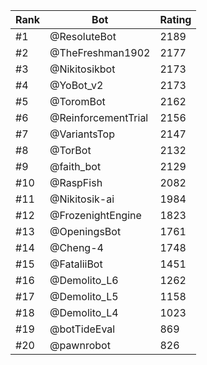 Rank|Bot|Rating
---|---|---
#1|@ResoluteBot|2189
#2|@TheFreshman1902|2177
#3|@Nikitosikbot|2173
#4|@YoBot_v2|2173
#5|@ToromBot|2162
#6|@ReinforcementTrial|2156
#7|@VariantsTop|2147
#8|@TorBot|2132
#9|@faith_bot|2129
#10|@RaspFish|2082
#11|@Nikitosik-ai|1984
#12|@FrozenightEngine|1823
#13|@OpeningsBot|1761
#14|@Cheng-4|1748
#15|@FataliiBot|1451
#16|@Demolito_L6|1262
#17|@Demolito_L5|1158
#18|@Demolito_L4|1023
#19|@botTideEval|869
#20|@pawnrobot|826
